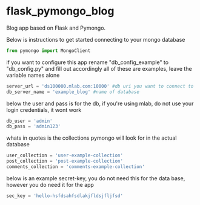 # flask_pymongo_blog
Blog app based on Flask and Pymongo.

Below is instructions to get started connecting to your mongo database
```python
from pymongo import MongoClient
```

if you want to configure this app rename "db_config_example" to "db_config.py" and fill out accordingly
all of these are examples, leave the variable names alone
```python
server_url = 'ds100000.mlab.com:10000' #db uri you want to connect to
db_server_name = 'example_blog' #name of database
```

below the user and pass is for the db, if you're using mlab, do not use your login credentials, it wont work
```python
db_user = 'admin'
db_pass = 'admin123'
```
whats in quotes is the collections pymongo will look for in the actual database
```python
user_collection = 'user-example-collection'
post_collection = 'post-example-collection'
comments_collection = 'comments-example-collection'
```

below is an example secret-key, you do not need this for the
data base, however you do need it for the app
```python
sec_key = 'hello-hsfdsahfsdlakjfldsjfljfsd'
```